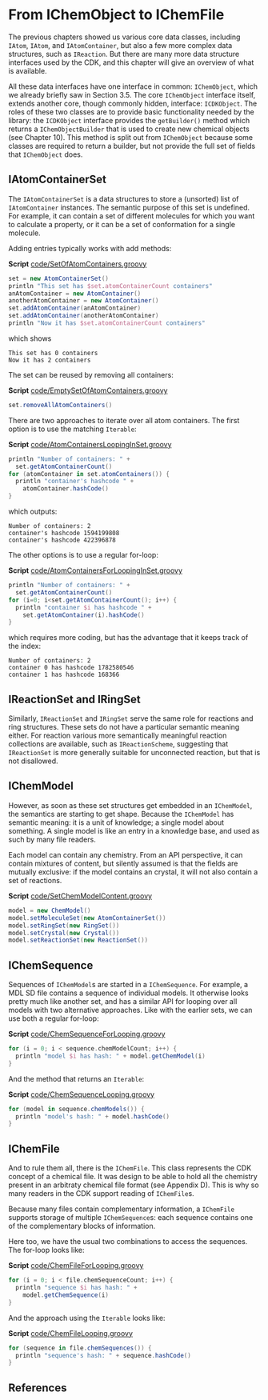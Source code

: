 # From IChemObject to IChemFile

The previous chapters showed us various core data classes, including `IAtom`,
`IAtom`, and `IAtomContainer`, but also a few more complex data structures,
such as `IReaction`. But there are many more data structure interfaces used
by the CDK, and this chapter will give an overview of what is available.

All these data interfaces have one interface in common:
`IChemObject`, which we already briefly saw in Section 3.5.
The core `IChemObject` interface itself, extends another core, though commonly
hidden, interface: `ICDKObject`.
The roles of these two classes are to provide basic functionality needed by the
library: the `ICDKObject` interface provides the `getBuilder()` method
which returns a `IChemObjectBuilder` that is used to create new chemical objects
(see Chapter 10).
This method is split out from `IChemObject` because some classes are required
to return a builder, but not provide the full set of fields that `IChemObject`
does.

## IAtomContainerSet

The `IAtomContainerSet` is a data structures to store
a (unsorted) list of `IAtomContainer` instances.
The semantic purpose of this set is undefined. For example, it can contain a set
of different molecules for which you want to calculate a property, or it can be a
set of conformation for a single molecule.

Adding entries typically works with add methods:

**Script** [code/SetOfAtomContainers.groovy](code/SetOfAtomContainers.code.md)
```groovy
set = new AtomContainerSet()
println "This set has $set.atomContainerCount containers"
anAtomContainer = new AtomContainer()
anotherAtomContainer = new AtomContainer()
set.addAtomContainer(anAtomContainer)
set.addAtomContainer(anotherAtomContainer)
println "Now it has $set.atomContainerCount containers"
```

which shows

```plain
This set has 0 containers
Now it has 2 containers
```

The set can be reused by removing all containers:

**Script** [code/EmptySetOfAtomContainers.groovy](code/EmptySetOfAtomContainers.code.md)
```groovy
set.removeAllAtomContainers()
```

There are two approaches to iterate over all atom containers. The first option is
to use the matching `Iterable`:

**Script** [code/AtomContainersLoopingInSet.groovy](code/AtomContainersLoopingInSet.code.md)
```groovy
println "Number of containers: " + 
  set.getAtomContainerCount()
for (atomContainer in set.atomContainers()) {
  println "container's hashcode " +
    atomContainer.hashCode()
}
```

which outputs:

```plain
Number of containers: 2
container's hashcode 1594199808
container's hashcode 422396878
```

The other options is to use a regular for-loop:

**Script** [code/AtomContainersForLoopingInSet.groovy](code/AtomContainersForLoopingInSet.code.md)
```groovy
println "Number of containers: " +
  set.getAtomContainerCount()
for (i=0; i<set.getAtomContainerCount(); i++) {
  println "container $i has hashcode " +
    set.getAtomContainer(i).hashCode()
}
```

which requires more coding, but has the advantage that it keeps track of the index:

```plain
Number of containers: 2
container 0 has hashcode 1782580546
container 1 has hashcode 168366
```

## IReactionSet and IRingSet

Similarly, `IReactionSet` and `IRingSet` serve the same role for
reactions and ring structures. These sets do not have a particular semantic
meaning either. For reaction various more semantically meaningful reaction
collections are available, such as `IReactionScheme`, suggesting that
`IReactionSet` is more generally suitable for unconnected reaction, but
that is not disallowed.

## IChemModel

However, as soon as these set structures get embedded in an `IChemModel`,
the semantics are starting to get shape. Because the `IChemModel` has
semantic meaning: it is a unit of knowledge; a single model about something.
A single model is like an entry in a knowledge base, and used as such by 
many file readers.

Each model can contain any chemistry. From an API perspective, it can contain
mixtures of content, but silently assumed is that the fields are mutually
exclusive: if the model contains an crystal, it will not also contain a set
of reactions.

**Script** [code/SetChemModelContent.groovy](code/SetChemModelContent.code.md)
```groovy
model = new ChemModel()
model.setMoleculeSet(new AtomContainerSet())
model.setRingSet(new RingSet())
model.setCrystal(new Crystal())
model.setReactionSet(new ReactionSet())
```

## IChemSequence

Sequences of `IChemModel`s are started in a `IChemSequence`. For example,
a MDL SD file contains a sequence of individual models. It otherwise looks
pretty much like another set, and has a similar API for looping over all models
with two alternative approaches. Like with the earlier sets, we can use both
a regular for-loop:

**Script** [code/ChemSequenceForLooping.groovy](code/ChemSequenceForLooping.code.md)
```groovy
for (i = 0; i < sequence.chemModelCount; i++) {
  println "model $i has hash: " + model.getChemModel(i)
}
```

And the method that returns an `Iterable`:

**Script** [code/ChemSequenceLooping.groovy](code/ChemSequenceLooping.code.md)
```groovy
for (model in sequence.chemModels()) {
  println "model's hash: " + model.hashCode()
}
```

## IChemFile

And to rule them all, there is the `IChemFile`. This class represents the
CDK concept of a chemical file. It was design to be able to hold all the chemistry
present in an arbitraty chemical file format (see Appendix D).
This is why so many readers in the CDK support reading of `IChemFile`s.

Because many files contain complementary information, a `IChemFile` supports
storage of multiple `IChemSequence`s: each sequence contains one of the
complementary blocks of information.

Here too, we have the usual two combinations to access the sequences. The for-loop
looks like:

**Script** [code/ChemFileForLooping.groovy](code/ChemFileForLooping.code.md)
```groovy
for (i = 0; i < file.chemSequenceCount; i++) {
  println "sequence $i has hash: " +
    model.getChemSequence(i)
}
```

And the approach using the `Iterable` looks like:

**Script** [code/ChemFileLooping.groovy](code/ChemFileLooping.code.md)
```groovy
for (sequence in file.chemSequences()) {
  println "sequence's hash: " + sequence.hashCode()
}
```

## References



